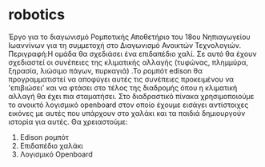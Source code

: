 # robotics
Έργο για το διαγωνισμό Ρομποτικής
Αποθετήριο του 18ου Νηπιαγωγείου Ιωαννίνων για τη συμμετοχή στο Διαγωνισμό Ανοικτών Τεχνολογιών.
Περιγραφή:Η ομάδα θα σχεδιάσει ένα επιδαπέδιο χαλί. Σε αυτό θα έχουν σχεδιαστεί οι συνέπειες της κλιματικής αλλαγής (τυφώνας, πλημμύρα, ξηρασία, λιώσιμο πάγων, πυρκαγιά) .Το ρομπότ edison θα προγραμματιστεί να αποφύγει αυτές τις συνέπειες προκειμένου να 'επιβιώσει' και να φτάσει στο τέλος της διαδρομής όπου η κλιματική αλλαγή θα έχει πια σταματήσει.
Στο διαδραστικό πίνακα χρησιμοποιούμε το ανοικτό λογισμικό openboard στον οποίο έχουμε εισάγει αντίστοιχες εικόνες με αυτές που υπάρχουν στο χαλάκι και τα παιδιά δημιουργούν ιστορία για αυτές.
Θα χρειαστούμε:
1) Edison ρομπότ
2) Επιδαπέδιο χαλάκι
3) Λογισμικό Openboard
